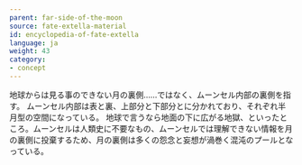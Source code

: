 ```yaml
---
parent: far-side-of-the-moon
source: fate-extella-material
id: encyclopedia-of-fate-extella
language: ja
weight: 43
category:
- concept
---
```


地球からは見る事のできない月の裏側……ではなく、ムーンセル内部の裏側を指す。
ムーンセル内部は表と裏、上部分と下部分とに分かれており、それぞれ半月型の空間になっている。
地球で言うなら地面の下に広がる地獄、といったところ。ムーンセルは人類史に不要なもの、ムーンセルでは理解できない情報を月の裏側に投棄するため、月の裏側は多くの怨念と妄想が渦巻く混沌のプールとなっている。
